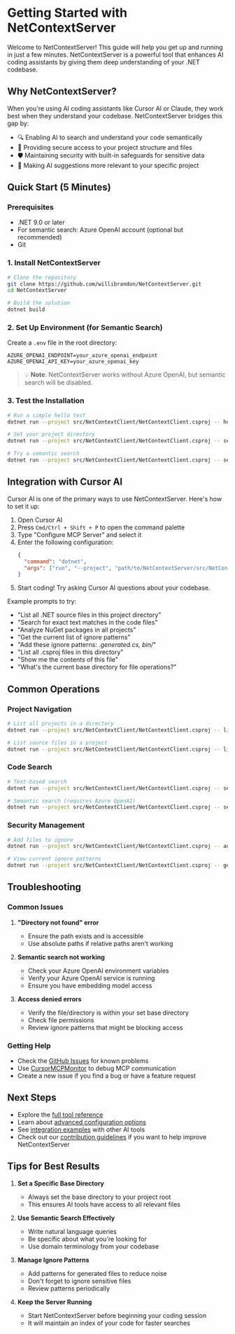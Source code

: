 # Getting Started with NetContextServer

Welcome to NetContextServer! This guide will help you get up and running in just a few minutes. NetContextServer is a powerful tool that enhances AI coding assistants by giving them deep understanding of your .NET codebase.

## Why NetContextServer?

When you're using AI coding assistants like Cursor AI or Claude, they work best when they understand your codebase. NetContextServer bridges this gap by:
- 🔍 Enabling AI to search and understand your code semantically
- 📁 Providing secure access to your project structure and files
- 🛡️ Maintaining security with built-in safeguards for sensitive data
- 🚀 Making AI suggestions more relevant to your specific project

## Quick Start (5 Minutes)

### Prerequisites
- .NET 9.0 or later
- For semantic search: Azure OpenAI account (optional but recommended)
- Git

### 1. Install NetContextServer

```bash
# Clone the repository
git clone https://github.com/willibrandon/NetContextServer.git
cd NetContextServer

# Build the solution
dotnet build
```

### 2. Set Up Environment (for Semantic Search)

Create a `.env` file in the root directory:
```env
AZURE_OPENAI_ENDPOINT=your_azure_openai_endpoint
AZURE_OPENAI_API_KEY=your_azure_openai_key
```

> 💡 **Note**: NetContextServer works without Azure OpenAI, but semantic search will be disabled.

### 3. Test the Installation

```bash
# Run a simple hello test
dotnet run --project src/NetContextClient/NetContextClient.csproj -- hello

# Set your project directory
dotnet run --project src/NetContextClient/NetContextClient.csproj -- set-base-dir --directory "path/to/your/project"

# Try a semantic search
dotnet run --project src/NetContextClient/NetContextClient.csproj -- semantic-search --query "find authentication logic"
```

## Integration with Cursor AI

Cursor AI is one of the primary ways to use NetContextServer. Here's how to set it up:

1. Open Cursor AI
2. Press `Cmd/Ctrl + Shift + P` to open the command palette
3. Type "Configure MCP Server" and select it
4. Enter the following configuration:
   ```json
   {
     "command": "dotnet",
     "args": ["run", "--project", "path/to/NetContextServer/src/NetContextServer/NetContextServer.csproj"]
   }
   ```
5. Start coding! Try asking Cursor AI questions about your codebase.

Example prompts to try:
- "List all .NET source files in this project directory"
- "Search for exact text matches in the code files"
- "Analyze NuGet packages in all projects"
- "Get the current list of ignore patterns"
- "Add these ignore patterns: *.generated.cs, bin/*"
- "List all .csproj files in this directory"
- "Show me the contents of this file"
- "What's the current base directory for file operations?"

## Common Operations

### Project Navigation
```bash
# List all projects in a directory
dotnet run --project src/NetContextClient/NetContextClient.csproj -- list-projects-in-dir --directory "path/to/dir"

# List source files in a project
dotnet run --project src/NetContextClient/NetContextClient.csproj -- list-source-files --project-dir "path/to/project"
```

### Code Search
```bash
# Text-based search
dotnet run --project src/NetContextClient/NetContextClient.csproj -- search-code --text "authentication"

# Semantic search (requires Azure OpenAI)
dotnet run --project src/NetContextClient/NetContextClient.csproj -- semantic-search --query "how is user data validated"
```

### Security Management
```bash
# Add files to ignore
dotnet run --project src/NetContextClient/NetContextClient.csproj -- add-ignore-patterns --patterns "*.secret" "*.key"

# View current ignore patterns
dotnet run --project src/NetContextClient/NetContextClient.csproj -- get-ignore-patterns
```

## Troubleshooting

### Common Issues

1. **"Directory not found" error**
   - Ensure the path exists and is accessible
   - Use absolute paths if relative paths aren't working

2. **Semantic search not working**
   - Check your Azure OpenAI environment variables
   - Verify your Azure OpenAI service is running
   - Ensure you have embedding model access

3. **Access denied errors**
   - Verify the file/directory is within your set base directory
   - Check file permissions
   - Review ignore patterns that might be blocking access

### Getting Help

- Check the [GitHub Issues](https://github.com/willibrandon/NetContextServer/issues) for known problems
- Use [CursorMCPMonitor](https://github.com/willibrandon/CursorMCPMonitor) to debug MCP communication
- Create a new issue if you find a bug or have a feature request

## Next Steps

- Explore the [full tool reference](./tool-reference.md)
- Learn about [advanced configuration options](./configuration.md)
- See [integration examples](./integrations.md) with other AI tools
- Check out our [contribution guidelines](../CONTRIBUTING.md) if you want to help improve NetContextServer

## Tips for Best Results

1. **Set a Specific Base Directory**
   - Always set the base directory to your project root
   - This ensures AI tools have access to all relevant files

2. **Use Semantic Search Effectively**
   - Write natural language queries
   - Be specific about what you're looking for
   - Use domain terminology from your codebase

3. **Manage Ignore Patterns**
   - Add patterns for generated files to reduce noise
   - Don't forget to ignore sensitive files
   - Review patterns periodically

4. **Keep the Server Running**
   - Start NetContextServer before beginning your coding session
   - It will maintain an index of your code for faster searches 